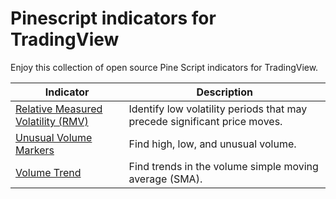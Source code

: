# Pinescript indicators for TradingView

Enjoy this collection of open source Pine Script indicators for TradingView.

| Indicator                       | Description                           |
|----------------------------------|---------------------------------------|
| [Relative Measured Volatility (RMV)](relative_measured_volatility/) | Identify low volatility periods that may precede significant price moves. |
| [Unusual Volume Markers](unusual_volume/) | Find high, low, and unusual volume.   |
| [Volume Trend](volume_trend/) | Find trends in the volume simple moving average (SMA). |
